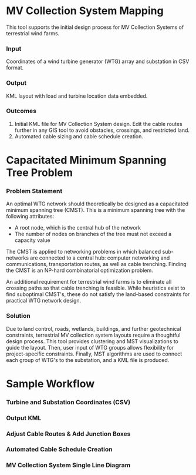 # MV Collection System Mapping

This tool supports the initial design process for MV Collection Systems of terrestrial wind farms. 

### Input
Coordinates of a wind turbine generator (WTG) array and substation in CSV format.

### Output
KML layout with load and turbine location data embedded.

### Outcomes
1. Initial KML file for MV Collection System design. Edit the cable routes further in any GIS tool to avoid obstacles, crossings, and restricted land.
2. Automated cable sizing and cable schedule creation.


# Capacitated Minimum Spanning Tree Problem

### Problem Statement
An optimal WTG network should theoretically be designed as a capacitated minimum spanning tree (CMST). This is a minimum spanning tree with the following attributes:
- A root node, which is the central hub of the network
- The number of nodes on branches of the tree must not exceed a capacity value

The CMST is applied to networking problems in which balanced sub-networks are connected to a central hub: computer networking and communications, transportation routes, as well as cable trenching. Finding the CMST is an NP-hard combinatorial optimization problem. 

An additional requirement for terrestrial wind farms is to eliminate all crossing paths so that cable trenching is feasible. While heuristics exist to find suboptimal CMST's, these do not satisfy the land-based constraints for practical WTG network design.

### Solution
Due to land control, roads, wetlands, buildings, and further geotechnical constraints, terrestrial MV collection system layouts require a thoughtful design process. This tool provides clustering and MST visualizations to guide the layout. Then, user input of WTG groups allows flexibility for project-specific constraints. Finally, MST algorithms are used to connect each group of WTG's to the substation, and a KML file is produced.

# Sample Workflow

### Turbine and Substation Coordinates (CSV)

### Output KML

### Adjust Cable Routes & Add Junction Boxes

### Automated Cable Schedule Creation

### MV Collection System Single Line Diagram

